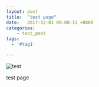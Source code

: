 ```yaml
---
layout: post
title:  "test page"
date:   2017-12-01 00:00:11 +0800
categories: 
    - test_post
tags:
  - '#tag1'  

---
```

![test](https://u-static.haozhaopian.net/assets/projects/pages/17a22d80-d741-11e7-9fac-83e8347ba04c_4d867d69-b7cf-4240-80c2-4d5f3b6b497c_thumb.jpg)

test page